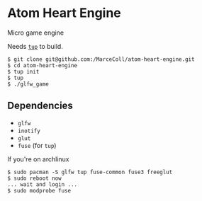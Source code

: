# Atom Heart Engine
Micro game engine

Needs [`tup`](http://gittup.org) to build.

```shell
$ git clone git@github.com:/MarceColl/atom-heart-engine.git
$ cd atom-heart-engine
$ tup init
$ tup
$ ./glfw_game
```

## Dependencies
* `glfw`
* `inotify`
* `glut`
* `fuse` (for `tup`)

If you're on archlinux
```shell
$ sudo pacman -S glfw tup fuse-common fuse3 freeglut
$ sudo reboot now
... wait and login ...
$ sudo modprobe fuse
```